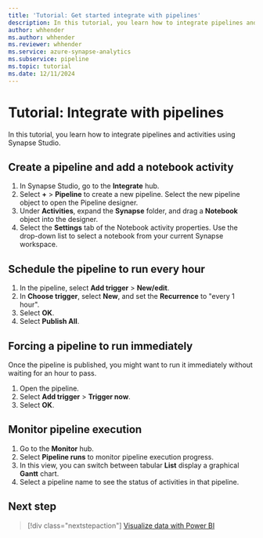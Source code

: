 ```yaml
---
title: 'Tutorial: Get started integrate with pipelines' 
description: In this tutorial, you learn how to integrate pipelines and activities using Synapse Studio.
author: whhender
ms.author: whhender
ms.reviewer: whhender
ms.service: azure-synapse-analytics
ms.subservice: pipeline
ms.topic: tutorial
ms.date: 12/11/2024
---
```


# Tutorial: Integrate with pipelines

In this tutorial, you learn how to integrate pipelines and activities using Synapse Studio. 

## Create a pipeline and add a notebook activity

1. In Synapse Studio, go to the **Integrate** hub.
1. Select **+** > **Pipeline** to create a new pipeline. Select the new pipeline object to open the Pipeline designer.
1. Under **Activities**, expand the **Synapse** folder, and drag a **Notebook** object into the designer.
1. Select the **Settings** tab of the Notebook activity properties. Use the drop-down list to select a notebook from your current Synapse workspace.

## Schedule the pipeline to run every hour

1. In the pipeline, select **Add trigger** > **New/edit**.
1. In **Choose trigger**, select **New**, and set the **Recurrence** to "every 1 hour".
1. Select **OK**.
1. Select **Publish All**.

## Forcing a pipeline to run immediately

Once the pipeline is published, you might want to run it immediately without waiting for an hour to pass.

1. Open the pipeline.
1. Select **Add trigger** > **Trigger now**.
1. Select **OK**.

## Monitor pipeline execution

1. Go to the **Monitor** hub.
1. Select **Pipeline runs** to monitor pipeline execution progress.
1. In this view, you can switch between tabular **List** display a graphical **Gantt** chart.
1. Select a pipeline name to see the status of activities in that pipeline.

## Next step

> [!div class="nextstepaction"]
> [Visualize data with Power BI](get-started-visualize-power-bi.md)
